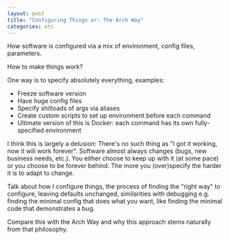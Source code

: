 ```yaml
---
layout: post
title: "Configuring Things or: The Arch Way"
categories: etc
---
```


How software is configured via a mix of environment, config files, parameters.

How to make things work?

One way is to specify absolutely everything, examples:
* Freeze software version
* Have huge config files
* Specify shitloads of args via aliases
* Create custom scripts to set up environment before each command
* Ultimate version of this is Docker: each command has its own fully-specified
  environment

I think this is largely a delusion: There's no such thing as "I got it working,
now it will work forever". Software almost always changes (bugs, new business
needs, etc.). You either choose to keep up with it (at some pace) or you choose
to be forever behind. The more you (over)specify the harder it is to adapt to
change.

Talk about how *I* configure things, the process of finding the "right way" to
configure, leaving defaults unchanged, similarities with debugging e.g. finding
the minimal config that does what you want, like finding the minimal code that
demonstrates a bug.

Compare this with the Arch Way and why this approach stems naturally from that
philosophy.
